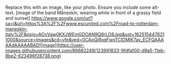 Replace this with an image, like your photo. Ensure you include some alt-text.
[image of the band Måneskin, wearing white in front of a grassy field and sunset] https://www.google.com/url?sa=i&url=https%3A%2F%2Fwww.escunited.com%2Froad-to-rotterdam-maneskin-italy%2F&psig=AOvVaw0KXJWEmGDOAN9Q8rLO8Jpp&ust=1625154476211000&source=images&cd=vfe&ved=0CAoQjRxqFwoTCIDMlK7av_ECFQAAAAAdAAAAABAD![image](https://user-images.githubusercontent.com/86682249/123991833-9fdfaf00-d9a5-11eb-8be2-623496f28738.png)
